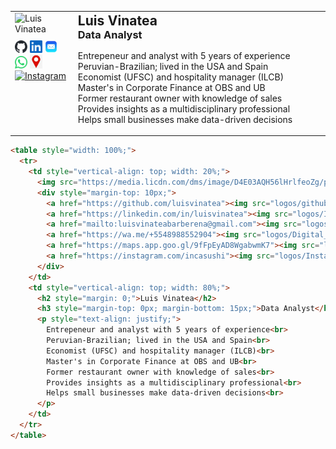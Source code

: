 <table style="width: 100%;">
  <tr>
    <td style="vertical-align: top; width: 20%;">
      <img src="https://media.licdn.com/dms/image/D4E03AQH56lHrlfeoZg/profile-displayphoto-shrink_200_200/0/1708397386087?e=1725494400&amp;v=beta&amp;t=k4TkmRyaASW0BKg1QLP2umZL1IMNlM54kifpUXByXa8" alt="Luis Vinatea" style="width: 150px; height: auto;">
      <div style="margin-top: 10px;">
        <a href="https://github.com/luisvinatea"><img src="logos/github-mark.svg" alt="GitHub" style="width: 20px; height: auto;"></a>
        <a href="https://linkedin.com/in/luisvinatea"><img src="logos/In-Blue-21@2x.png" alt="LinkedIn" style="width: 20px; height: auto;"></a>
        <a href="mailto:luisvinateabarberena@gmail.com"><img src="logos/OIP.jpeg" alt="Mail" style="width: 20px; height: auto;"></a>
        <a href="https://wa.me/+5548988552904"><img src="logos/Digital_Glyph_Green.svg" alt="WhatsApp" style="width: 20px; height: auto;"></a>
        <a href="https://maps.app.goo.gl/9fFpEyAD8WgabwmK7"><img src="logos/OIP (1).jpeg" alt="Location" style="width: 20px; height: auto;"></a>
        <a href="https://instagram.com/incasushi"><img src="logos/Instagram_Glyph_Gradient.svg" alt="Instagram" style="width: 20px; height: auto;"></a>
      </div>
    </td>
    <td style="vertical-align: top; width: 80%;">
      <h2 style="margin: 0;">Luis Vinatea</h2>
      <h3 style="margin-top: 0px; margin-bottom: 15px;">Data Analyst</h3>
      <p style="text-align: justify;">
        Entrepeneur and analyst with 5 years of experience<br>
        Peruvian-Brazilian; lived in the USA and Spain<br>
        Economist (UFSC) and hospitality manager (ILCB)<br>
        Master's in Corporate Finance at OBS and UB<br>
        Former restaurant owner with knowledge of sales<br>
        Provides insights as a multidisciplinary professional<br>
        Helps small businesses make data-driven decisions<br>
      </p>
    </td>
  </tr>
</table>
<table style="width: 100%;">
  
```html
<table style="width: 100%;">
  <tr>
    <td style="vertical-align: top; width: 20%;">
      <img src="https://media.licdn.com/dms/image/D4E03AQH56lHrlfeoZg/profile-displayphoto-shrink_200_200/0/1708397386087?e=1725494400&amp;v=beta&amp;t=k4TkmRyaASW0BKg1QLP2umZL1IMNlM54kifpUXByXa8" alt="Luis Vinatea" style="width: 150px; height: auto;">
      <div style="margin-top: 10px;">
        <a href="https://github.com/luisvinatea"><img src="logos/github-mark.svg" alt="GitHub" style="width: 20px; height: auto;"></a>
        <a href="https://linkedin.com/in/luisvinatea"><img src="logos/In-Blue-21@2x.png" alt="LinkedIn" style="width: 20px; height: auto;"></a>
        <a href="mailto:luisvinateabarberena@gmail.com"><img src="logos/OIP.jpeg" alt="Mail" style="width: 20px; height: auto;"></a>
        <a href="https://wa.me/+5548988552904"><img src="logos/Digital_Glyph_Green.svg" alt="WhatsApp" style="width: 20px; height: auto;"></a>
        <a href="https://maps.app.goo.gl/9fFpEyAD8WgabwmK7"><img src="logos/OIP (1).jpeg" alt="Location" style="width: 20px; height: auto;"></a>
        <a href="https://instagram.com/incasushi"><img src="logos/Instagram_Glyph_Gradient.svg" alt="Instagram" style="width: 20px; height: auto;"></a>
      </div>
    </td>
    <td style="vertical-align: top; width: 80%;">
      <h2 style="margin: 0;">Luis Vinatea</h2>
      <h3 style="margin-top: 0px; margin-bottom: 15px;">Data Analyst</h3>
      <p style="text-align: justify;">
        Entrepeneur and analyst with 5 years of experience<br>
        Peruvian-Brazilian; lived in the USA and Spain<br>
        Economist (UFSC) and hospitality manager (ILCB)<br>
        Master's in Corporate Finance at OBS and UB<br>
        Former restaurant owner with knowledge of sales<br>
        Provides insights as a multidisciplinary professional<br>
        Helps small businesses make data-driven decisions<br>
      </p>
    </td>
  </tr>
</table>
```
</table>
